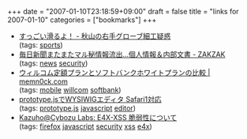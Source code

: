 +++
date = "2007-01-10T23:18:59+09:00"
draft = false
title = "links for 2007-01-10"
categories = ["bookmarks"]
+++

<ul class="delicious">
	<li>
		<div class="delicious-link"><a href="http://www24.atwiki.jp/sweatslip/pages/6.html">すっごい滑るよ！ - 秋山の右手グローブ細工疑惑</a></div>
		<div class="delicious-tags">(tags: <a href="http://del.icio.us/nobu666/sports">sports</a>)</div>
	</li>
	<li>
		<div class="delicious-link"><a href="http://www.zakzak.co.jp/top/2007_01/t2007010910.html">毎日新聞またまたマル秘情報流出…個人情報＆内部文書 - ZAKZAK</a></div>
		<div class="delicious-tags">(tags: <a href="http://del.icio.us/nobu666/news">news</a> <a href="http://del.icio.us/nobu666/security">security</a>)</div>
	</li>
	<li>
		<div class="delicious-link"><a href="http://memn0ck.com/blog/2007/01/post_14.html">ウィルコム定額プランとソフトバンクホワイトプランの比較 | memn0ck.com</a></div>
		<div class="delicious-tags">(tags: <a href="http://del.icio.us/nobu666/mobile">mobile</a> <a href="http://del.icio.us/nobu666/willcom">willcom</a> <a href="http://del.icio.us/nobu666/softbank">softbank</a>)</div>
	</li>
	<li>
		<div class="delicious-link"><a href="http://a-h.parfe.jp/einfach/archives/2007/0109164058.html">prototype.jsでWYSIWIGエディタ Safari1対応</a></div>
		<div class="delicious-tags">(tags: <a href="http://del.icio.us/nobu666/prototype.js">prototype.js</a> <a href="http://del.icio.us/nobu666/javascript">javascript</a> <a href="http://del.icio.us/nobu666/editor">editor</a>)</div>
	</li>
	<li>
		<div class="delicious-link"><a href="http://labs.cybozu.co.jp/blog/kazuho/archives/2007/01/e4x-xss.php">Kazuho@Cybozu Labs: E4X-XSS 脆弱性について</a></div>
		<div class="delicious-tags">(tags: <a href="http://del.icio.us/nobu666/firefox">firefox</a> <a href="http://del.icio.us/nobu666/javascript">javascript</a> <a href="http://del.icio.us/nobu666/security">security</a> <a href="http://del.icio.us/nobu666/xss">xss</a> <a href="http://del.icio.us/nobu666/e4x">e4x</a>)</div>
	</li>
</ul>
